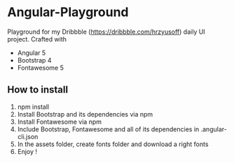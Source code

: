 # Angular-Playground
Playground for my Dribbble (https://dribbble.com/hrzyusoff) daily UI project. Crafted with
- Angular 5
- Bootstrap 4
- Fontawesome 5

## How to install
1. npm install
2. Install Bootstrap and its dependencies via npm
3. Install Fontawesome via npm
4. Include Bootstrap, Fontawesome and all of its dependencies in .angular-cli.json
5. In the assets folder, create fonts folder and download a right fonts
6. Enjoy !

